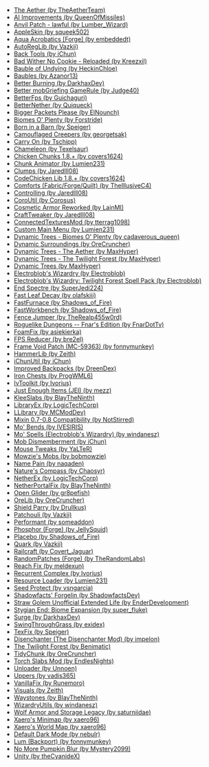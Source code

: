 <ul>
<li><a href="https://www.curseforge.com/minecraft/mc-mods/aether">The Aether (by TheAetherTeam)</a></li>
<li><a href="https://www.curseforge.com/minecraft/mc-mods/ai-improvements">AI Improvements (by QueenOfMissiles)</a></li>
<li><a href="https://www.curseforge.com/minecraft/mc-mods/anvil-patch-lawful">Anvil Patch - lawful (by Lumber_Wizard)</a></li>
<li><a href="https://www.curseforge.com/minecraft/mc-mods/appleskin">AppleSkin (by squeek502)</a></li>
<li><a href="https://www.curseforge.com/minecraft/mc-mods/aqua-acrobatics">Aqua Acrobatics [Forge] (by embeddedt)</a></li>
<li><a href="https://www.curseforge.com/minecraft/mc-mods/autoreglib">AutoRegLib (by Vazkii)</a></li>
<li><a href="https://www.curseforge.com/minecraft/mc-mods/back-tools">Back Tools (by iChun)</a></li>
<li><a href="https://www.curseforge.com/minecraft/mc-mods/bad-wither-no-cookie-reloaded">Bad Wither No Cookie - Reloaded (by Kreezxil)</a></li>
<li><a href="https://www.curseforge.com/minecraft/mc-mods/bauble-of-undying">Bauble of Undying (by HeckinChloe)</a></li>
<li><a href="https://www.curseforge.com/minecraft/mc-mods/baubles">Baubles (by Azanor13)</a></li>
<li><a href="https://www.curseforge.com/minecraft/mc-mods/better-burning">Better Burning (by DarkhaxDev)</a></li>
<li><a href="https://www.curseforge.com/minecraft/mc-mods/better-mobgriefing-gamerule">Better mobGriefing GameRule (by Judge40)</a></li>
<li><a href="https://www.curseforge.com/minecraft/mc-mods/betterfps">BetterFps (by Guichaguri)</a></li>
<li><a href="https://www.curseforge.com/minecraft/mc-mods/betternether">BetterNether (by Quiqueck)</a></li>
<li><a href="https://www.curseforge.com/minecraft/mc-mods/bigger-packets-please">Bigger Packets Please (by ElNounch)</a></li>
<li><a href="https://www.curseforge.com/minecraft/mc-mods/biomes-o-plenty">Biomes O' Plenty (by Forstride)</a></li>
<li><a href="https://www.curseforge.com/minecraft/mc-mods/born-in-a-barn">Born in a Barn (by Speiger)</a></li>
<li><a href="https://www.curseforge.com/minecraft/mc-mods/camouflaged-creepers">Camouflaged Creepers (by georgetsak)</a></li>
<li><a href="https://www.curseforge.com/minecraft/mc-mods/carry-on">Carry On (by Tschipp)</a></li>
<li><a href="https://www.curseforge.com/minecraft/mc-mods/chameleon">Chameleon (by Texelsaur)</a></li>
<li><a href="https://www.curseforge.com/minecraft/mc-mods/chicken-chunks-1-8">Chicken Chunks 1.8.+ (by covers1624)</a></li>
<li><a href="https://www.curseforge.com/minecraft/mc-mods/chunk-animator">Chunk Animator (by Lumien231)</a></li>
<li><a href="https://www.curseforge.com/minecraft/mc-mods/clumps">Clumps (by Jaredlll08)</a></li>
<li><a href="https://www.curseforge.com/minecraft/mc-mods/codechicken-lib-1-8">CodeChicken Lib 1.8.+ (by covers1624)</a></li>
<li><a href="https://www.curseforge.com/minecraft/mc-mods/comforts">Comforts (Fabric/Forge/Quilt) (by TheIllusiveC4)</a></li>
<li><a href="https://www.curseforge.com/minecraft/mc-mods/controlling">Controlling (by Jaredlll08)</a></li>
<li><a href="https://www.curseforge.com/minecraft/mc-mods/coroutil">CoroUtil (by Corosus)</a></li>
<li><a href="https://www.curseforge.com/minecraft/mc-mods/cosmetic-armor-reworked">Cosmetic Armor Reworked (by LainMI)</a></li>
<li><a href="https://www.curseforge.com/minecraft/mc-mods/crafttweaker">CraftTweaker (by Jaredlll08)</a></li>
<li><a href="https://www.curseforge.com/minecraft/mc-mods/ctm">ConnectedTexturesMod (by tterrag1098)</a></li>
<li><a href="https://www.curseforge.com/minecraft/mc-mods/custom-main-menu">Custom Main Menu (by Lumien231)</a></li>
<li><a href="https://www.curseforge.com/minecraft/mc-mods/dtbop">Dynamic Trees - Biomes O' Plenty (by cadaverous_queen)</a></li>
<li><a href="https://www.curseforge.com/minecraft/mc-mods/dynamic-surroundings">Dynamic Surroundings (by OreCruncher)</a></li>
<li><a href="https://www.curseforge.com/minecraft/mc-mods/dynamic-trees-the-aether">Dynamic Trees - The Aether (by MaxHyper)</a></li>
<li><a href="https://www.curseforge.com/minecraft/mc-mods/dynamic-trees-the-twilight-forest">Dynamic Trees - The Twilight Forest (by MaxHyper)</a></li>
<li><a href="https://www.curseforge.com/minecraft/mc-mods/dynamictrees">Dynamic Trees (by MaxHyper)</a></li>
<li><a href="https://www.curseforge.com/minecraft/mc-mods/electroblobs-wizardry">Electroblob's Wizardry (by Electroblob)</a></li>
<li><a href="https://www.curseforge.com/minecraft/mc-mods/electroblobs-wizardry-twilight-forest-spell-pack">Electroblob's Wizardry: Twilight Forest Spell Pack (by Electroblob)</a></li>
<li><a href="https://www.curseforge.com/minecraft/mc-mods/end-spectre">End Spectre (by SuperJedi224)</a></li>
<li><a href="https://www.curseforge.com/minecraft/mc-mods/fast-leaf-decay">Fast Leaf Decay (by olafskiii)</a></li>
<li><a href="https://www.curseforge.com/minecraft/mc-mods/fastfurnace">FastFurnace (by Shadows_of_Fire)</a></li>
<li><a href="https://www.curseforge.com/minecraft/mc-mods/fastworkbench">FastWorkbench (by Shadows_of_Fire)</a></li>
<li><a href="https://www.curseforge.com/minecraft/mc-mods/fence-jumper">Fence Jumper (by TheRealp455w0rd)</a></li>
<li><a href="https://www.curseforge.com/minecraft/mc-mods/fnars-roguelike-dungeons">Roguelike Dungeons -- Fnar's Edition (by FnarDotTv)</a></li>
<li><a href="https://www.curseforge.com/minecraft/mc-mods/foamfix-optimization-mod">Foam​Fix (by asiekierka)</a></li>
<li><a href="https://www.curseforge.com/minecraft/mc-mods/fps-reducer">FPS Reducer (by bre2el)</a></li>
<li><a href="https://www.curseforge.com/minecraft/mc-mods/frame-void-patch-mc-59363">Frame Void Patch (MC-59363) (by fonnymunkey)</a></li>
<li><a href="https://www.curseforge.com/minecraft/mc-mods/hammer-lib">HammerLib (by Zeith)</a></li>
<li><a href="https://www.curseforge.com/minecraft/mc-mods/ichunutil">iChunUtil (by iChun)</a></li>
<li><a href="https://www.curseforge.com/minecraft/mc-mods/improvedbackpacks">Improved Backpacks (by DreenDex)</a></li>
<li><a href="https://www.curseforge.com/minecraft/mc-mods/iron-chests">Iron Chests (by ProgWML6)</a></li>
<li><a href="https://www.curseforge.com/minecraft/mc-mods/ivtoolkit">IvToolkit (by Ivorius)</a></li>
<li><a href="https://www.curseforge.com/minecraft/mc-mods/jei">Just Enough Items (JEI) (by mezz)</a></li>
<li><a href="https://www.curseforge.com/minecraft/mc-mods/kleeslabs">KleeSlabs (by BlayTheNinth)</a></li>
<li><a href="https://www.curseforge.com/minecraft/mc-mods/libraryex">LibraryEx (by LogicTechCorp)</a></li>
<li><a href="https://www.curseforge.com/minecraft/mc-mods/llibrary">LLibrary (by MCModDev)</a></li>
<li><a href="https://www.curseforge.com/minecraft/mc-mods/mixin-0-7-0-8-compatibility">Mixin 0.7-0.8 Compatibility (by NotStirred)</a></li>
<li><a href="https://www.curseforge.com/minecraft/mc-mods/mo-bends">Mo' Bends (by IVESIRIS)</a></li>
<li><a href="https://www.curseforge.com/minecraft/mc-mods/mo-spells">Mo' Spells (Electroblob's Wizardry) (by windanesz)</a></li>
<li><a href="https://www.curseforge.com/minecraft/mc-mods/mob-dismemberment">Mob Dismemberment (by iChun)</a></li>
<li><a href="https://www.curseforge.com/minecraft/mc-mods/mouse-tweaks">Mouse Tweaks (by YaLTeR)</a></li>
<li><a href="https://www.curseforge.com/minecraft/mc-mods/mowzies-mobs">Mowzie's Mobs (by bobmowzie)</a></li>
<li><a href="https://www.curseforge.com/minecraft/mc-mods/name-pain">Name Pain (by naqaden)</a></li>
<li><a href="https://www.curseforge.com/minecraft/mc-mods/natures-compass">Nature's Compass (by Chaosyr)</a></li>
<li><a href="https://www.curseforge.com/minecraft/mc-mods/netherex">NetherEx (by LogicTechCorp)</a></li>
<li><a href="https://www.curseforge.com/minecraft/mc-mods/netherportalfix">NetherPortalFix (by BlayTheNinth)</a></li>
<li><a href="https://www.curseforge.com/minecraft/mc-mods/open-glider">Open Glider (by gr8pefish)</a></li>
<li><a href="https://www.curseforge.com/minecraft/mc-mods/orelib">OreLib (by OreCruncher)</a></li>
<li><a href="https://www.curseforge.com/minecraft/mc-mods/parry">Shield Parry (by Drullkus)</a></li>
<li><a href="https://www.curseforge.com/minecraft/mc-mods/patchouli">Patchouli (by Vazkii)</a></li>
<li><a href="https://www.curseforge.com/minecraft/mc-mods/performant">Performant (by someaddon)</a></li>
<li><a href="https://www.curseforge.com/minecraft/mc-mods/phosphor-forge">Phosphor (Forge) (by JellySquid)</a></li>
<li><a href="https://www.curseforge.com/minecraft/mc-mods/placebo">Placebo (by Shadows_of_Fire)</a></li>
<li><a href="https://www.curseforge.com/minecraft/mc-mods/quark">Quark (by Vazkii)</a></li>
<li><a href="https://www.curseforge.com/minecraft/mc-mods/railcraft">Railcraft (by Covert_Jaguar)</a></li>
<li><a href="https://www.curseforge.com/minecraft/mc-mods/randompatches-forge">RandomPatches (Forge) (by TheRandomLabs)</a></li>
<li><a href="https://www.curseforge.com/minecraft/mc-mods/reach-fix">Reach Fix (by meldexun)</a></li>
<li><a href="https://www.curseforge.com/minecraft/mc-mods/recurrent-complex">Recurrent Complex (by Ivorius)</a></li>
<li><a href="https://www.curseforge.com/minecraft/mc-mods/resource-loader">Resource Loader (by Lumien231)</a></li>
<li><a href="https://www.curseforge.com/minecraft/mc-mods/seed-protect">Seed Protect (by vsngarcia)</a></li>
<li><a href="https://www.curseforge.com/minecraft/mc-mods/shadowfacts-forgelin">Shadowfacts' Forgelin (by ShadowfactsDev)</a></li>
<li><a href="https://www.curseforge.com/minecraft/mc-mods/strawgolem-extended-life">Straw Golem Unofficial Extended Life (by EnderDevelopment)</a></li>
<li><a href="https://www.curseforge.com/minecraft/mc-mods/stygian-end-biome-expansion">Stygian End: Biome Expansion (by super_fluke)</a></li>
<li><a href="https://www.curseforge.com/minecraft/mc-mods/surge">Surge (by DarkhaxDev)</a></li>
<li><a href="https://www.curseforge.com/minecraft/mc-mods/swingthroughgrass">SwingThroughGrass (by exidex)</a></li>
<li><a href="https://www.curseforge.com/minecraft/mc-mods/texfix">TexFix (by Speiger)</a></li>
<li><a href="https://www.curseforge.com/minecraft/mc-mods/the-disenchanter-mod">Disenchanter (The Disenchanter Mod) (by impelon)</a></li>
<li><a href="https://www.curseforge.com/minecraft/mc-mods/the-twilight-forest">The Twilight Forest (by Benimatic)</a></li>
<li><a href="https://www.curseforge.com/minecraft/mc-mods/tidychunk">TidyChunk (by OreCruncher)</a></li>
<li><a href="https://www.curseforge.com/minecraft/mc-mods/torchslabs-mod">Torch Slabs Mod (by EndlesNights)</a></li>
<li><a href="https://www.curseforge.com/minecraft/mc-mods/unloader">Unloader (by Unnoen)</a></li>
<li><a href="https://www.curseforge.com/minecraft/mc-mods/uppers">Uppers (by vadis365)</a></li>
<li><a href="https://www.curseforge.com/minecraft/mc-mods/vanillafix">VanillaFix (by Runemoro)</a></li>
<li><a href="https://www.curseforge.com/minecraft/mc-mods/visuals">Visuals (by Zeith)</a></li>
<li><a href="https://www.curseforge.com/minecraft/mc-mods/waystones">Waystones (by BlayTheNinth)</a></li>
<li><a href="https://www.curseforge.com/minecraft/mc-mods/wizardryutils">WizardryUtils (by windanesz)</a></li>
<li><a href="https://www.curseforge.com/minecraft/mc-mods/wolf-armor-and-storage">Wolf Armor and Storage Legacy (by saturniidae)</a></li>
<li><a href="https://www.curseforge.com/minecraft/mc-mods/xaeros-minimap">Xaero's Minimap (by xaero96)</a></li>
<li><a href="https://www.curseforge.com/minecraft/mc-mods/xaeros-world-map">Xaero's World Map (by xaero96)</a></li>
<li><a href="https://www.curseforge.com/minecraft/texture-packs/default-dark-mode">Default Dark Mode (by nebulr)</a></li>
<li><a href="https://www.curseforge.com/minecraft/texture-packs/lum-backport">Lum (Backport) (by fonnymunkey)</a></li>
<li><a href="https://www.curseforge.com/minecraft/texture-packs/no-more-pumpkin-blur-pack">No More Pumpkin Blur (by Mystery2099)</a></li>
<li><a href="https://www.curseforge.com/minecraft/texture-packs/unity">Unity (by theCyanideX)</a></li>
</ul>
